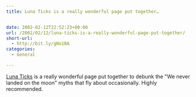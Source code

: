 ```yaml
---
title: Luna Ticks is a really wonderful page put together…


date: 2002-02-12T22:52:23+00:00
url: /2002/02/12/luna-ticks-is-a-really-wonderful-page-put-together/
short-url:
  - http://bit.ly/gNo1BA
categories:
  - General

---
```

<a href="http://www.the-indigestible.com/specials/moon.htm">Luna Ticks</a> is a really wonderful page put together to debunk the "We never landed on the moon" myths that fly about occasionally. Highly recommended.